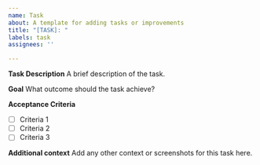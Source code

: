 ```yaml
---
name: Task
about: A template for adding tasks or improvements
title: "[TASK]: "
labels: task
assignees: ''

---
```


**Task Description**
A brief description of the task.

**Goal**
What outcome should the task achieve?

**Acceptance Criteria**

- [ ] Criteria 1
- [ ] Criteria 2
- [ ] Criteria 3

**Additional context**
Add any other context or screenshots for this task here.

